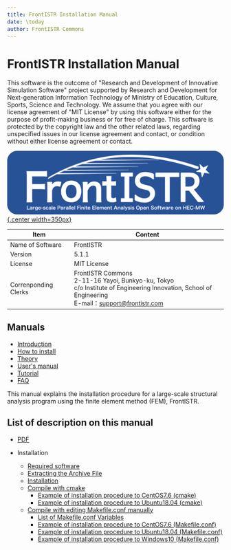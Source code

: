 ```yaml
---
title: FrontISTR Installation Manual
date: \today
author: FrontISTR Commons
---
```


<!-- 表記は FrontISTR ver. 0.0 で統一します -->
# FrontISTR Installation Manual

This software is the outcome of "Research and Development of Innovative Simulation Software" project supported by Research and Development for Next-generation Information Technology of Ministry of Education, Culture, Sports, Science and Technology. We assume that you agree with our license agreement of "MIT License" by using this software either for the purpose of profit-making business or for free of charge. This software is protected by the copyright law and the other related laws, regarding unspecified issues in our license agreement and contact, or condition without either license agreement or contact.

[![FrontISTR](../image/FrontISTR_logo.png){.center width=350px}](https://www.frontistr.com)

| Item                 | Content                                                        |
|----------------------|----------------------------------------------------------------|
| Name of Software     | FrontISTR                                                      |
| Version              | 5.1.1                                                          |
| License              | MIT License                                                    |
| Correnponding Clerks | FrontISTR Commons<br>2-11-16 Yayoi, Bunkyo-ku, Tokyo<br>c/o Institute of Engineering Innovation, School of Engineering<br>E-mail：support@frontistr.com |

## Manuals

  - [Introduction](../intro/index.md)
  - [How to install](../install/index.md)
  - [Theory](../theory/index.md)
  - [User's manual](../analysis/index.md)
  - [Tutorial](../tutorial/index.md)
  - [FAQ](../faq/index.md)

<!-- ここまでテンプレート -->

This manual explains the installation procedure for a large-scale structural analysis program using the finite element method (FEM), FrontISTR.

## List of description on this manual

- [PDF](install_en.pdf)

- Installation
  - [Required software](install_01.md)
  - [Extracting the Archive File](install_02.md)
  - [Installation](install_03.md)
  - [Compile with cmake](install_04.md)
    - [Example of installation procedure to CentOS7.6 (cmake)](install_07.md)
    - [Example of installation procedure to Ubuntu18.04 (cmake)](install_09.md)
  - [Compile with editing Makefile.conf manually](install_05.md)
    - [List of Makefile.conf Variables](install_06.md)
    - [Example of installation procedure to CentOS7.6 (Makefile.conf)](install_08.md)
    - [Example of installation procedure to Ubuntu18.04 (Makefile.conf)](install_10.md)
    - [Example of installation procedure to Windows10 (Makefile.conf)](install_11.md)


